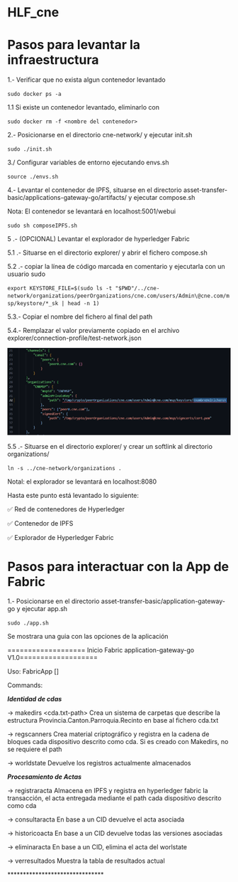 # HLF_cne

# Pasos para levantar la infraestructura

1.- Verificar que no exista algun contenedor levantado

`sudo docker ps -a`

1.1 Si existe un contenedor levantado, eliminarlo con

`sudo docker rm -f <nombre del contenedor>`

2.- Posicionarse en el directorio cne-network/ y ejecutar init.sh

`sudo ./init.sh`

3./ Configurar variables de entorno ejecutando envs.sh

`source ./envs.sh`

4.- Levantar el contenedor de IPFS, situarse en el directorio asset-transfer-basic/applications-gateway-go/artifacts/ y ejecutar compose.sh

Nota: El contenedor se levantará en localhost:5001/webui

`sudo sh composeIPFS.sh`

5 .- (OPCIONAL) Levantar el explorador de hyperledger Fabric

5.1 .- Situarse en el directorio explorer/ y abrir el fichero compose.sh

5.2 .- copiar la línea de código marcada en comentario y ejecutarla con un usuario sudo

`export KEYSTORE_FILE=$(sudo ls -t "$PWD"/../cne-network/organizations/peerOrganizations/cne.com/users/Admin\@cne.com/msp/keystore/*_sk | head -n 1)`

5.3.- Copiar el nombre del fichero al final del path

5.4.- Remplazar el valor previamente copiado en el archivo explorer/connection-profile/test-network.json

![alt text](image.png)

5.5 .- Situarse en el directorio explorer/ y crear un softlink al directorio organizations/

`ln -s ../cne-network/organizations .`

Notal: el explorador se levantará en localhost:8080

Hasta este punto está levantado lo siguiente:

✅ Red de contenedores de Hyperledger

✅ Contenedor de IPFS

✅ Explorador de Hyperledger Fabric

# Pasos para interactuar con la App de Fabric

1.- Posicionarse en el directorio asset-transfer-basic/application-gateway-go y ejecutar app.sh

`sudo ./app.sh`

Se mostrara una guia con las  opciones de la aplicación 

=================== Inicio Fabric application-gateway-go V1.0===================

Uso: FabricApp <command> [<args>]

Commands:

*******Identidad de cdas*******

-> makedirs <cda.txt-path>  Crea un sistema de carpetas que describe la estructura Provincia.Canton.Parroquia.Recinto en base al fichero cda.txt

-> regscanners <cdaParentFolder-path> Crea material criptográfico y registra en la cadena de bloques cada dispositivo descrito como cda. Si <cdaParentForlde-Path> es creado con Makedirs, no se requiere el path

-> worldstate Devuelve los registros actualmente almacenados

*******Procesamiento de Actas*******

-> registraracta <acta-path> Almacena en IPFS y registra en hyperledger fabric la transacción, el acta entregada mediante el path cada dispositivo descrito como cda

-> consultaracta <CID> En base a un CID devuelve el acta asociada

-> historicoacta <CID> En base a un CID devuelve todas las versiones asociadas

-> eliminaracta <CID> En base a un CID, elimina el acta del worlstate

-> verresultados Muestra la tabla de resultados actual

\*******************************
